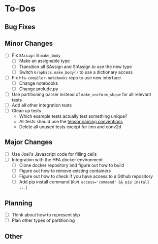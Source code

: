 # To-Dos

## Bug Fixes

## Minor Changes

- [ ] Fix `SAssign` in `make_body`
    - [ ] Make an assignable type
    - [ ] Transition all SAssign and SIAssign to use the new type
    - [ ] Switch `Graphics.make_body()` to use a dictionary access
- [ ] Fix `hfa-compiler-notebooks` repo to use new interface
    - [ ] Change notebooks
    - [ ] Change prelude.py
- [ ] Use partitioning parser instead of `make_uniform_shape` for all relevant tests
- [ ] Add all other integration tests
- [ ] Clean up tests
    - Which example tests actually test something unique?
    - All tests should use the [tensor naming conventions](./tensor_naming.md)
    - Delete all unused tests except for cnn and conv2d

## Major Changes

- [ ] Use Joel's Javascript code for filling cells
- [ ] Integration with the HFA docker environment
    - [ ] Clone docker repository and figure out how to build
    - [ ] Figure out how to remove existing containers
    - [ ] Figure out how to check if you have access to a Github repository
    - [ ] Add pip install command (`RUN access='command' && pip install ...`)

## Planning

- [ ] Think about how to represent slip
- [ ] Plan other types of partitioning

## Other

